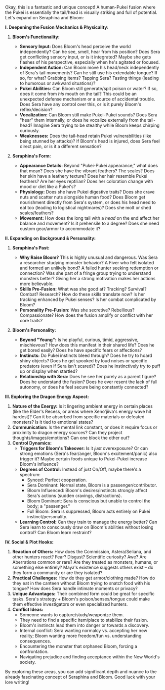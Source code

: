 Okay, this is a fantastic and unique concept! A human-Pukei fusion where the Pukei is essentially the tail/head is visually striking and full of potential. Let's expand on Seraphina and Bloom:

**I. Deepening the Fusion Mechanics & Physicality:**

1. **Bloom's Functionality:**
    
    - **Sensory Input:** Does Bloom's head perceive the world independently? Can he see, smell, hear from his position? Does Sera get conflicting sensory input, or is it integrated? Maybe she gets flashes of his perspective, especially when he's agitated or focused.
    - **Independent Action:** Can Bloom move his head/neck independently of Sera's tail movements? Can he still use his extendable tongue? If so, for what? Grabbing items? Tapping Sera? Tasting things (leading to humorous or awkward situations)?
    - **Pukei Abilities:** Can Bloom still generate/spit poison or water? If so, does it come from _his_ mouth on the tail? This could be an unexpected defense mechanism or a source of accidental trouble. Does Sera have any control over this, or is it purely Bloom's reflex/decision?
    - **Vocalization:** Can Bloom still make Pukei-Pukei sounds? Does Sera "hear" them internally, or does he vocalize externally from the tail-head? Imagine Sera trying to be stealthy while Bloom keeps chirping curiously.
    - **Weaknesses:** Does the tail-head retain Pukei vulnerabilities (like being stunned by attacks)? If Bloom's head is injured, does Sera feel direct pain, or is it a different sensation?
2. **Seraphina's Form:**
    
    - **Appearance Details:** Beyond "Pukei-Pukei appearance," what does that mean? Does she have the vibrant feathers? The scales? Does her skin have a leathery texture? Does her hair resemble Pukei feathers? Are her eyes reptilian? Does her coloration change with mood or diet like a Pukei's?
    - **Physiology:** Does she have Pukei digestive traits? Does she crave nuts and scatter nuts alongside human food? Does Bloom get nourishment directly from Sera's system, or does his head need to eat too (leading to logistical nightmares)? Does she molt or shed scales/feathers?
    - **Movement:** How does the long tail with a _head_ on the end affect her balance and movement? Is it prehensile to a degree? Does she need custom gear/armor to accommodate it?

**II. Expanding on Background & Personality:**

1. **Seraphina's Past:**
    
    - **Why Raise Bloom?** This is highly unusual and dangerous. Was Sera a researcher studying monster behavior? A Fiver who felt isolated and formed an unlikely bond? A failed hunter seeking redemption or connection? Was she part of a fringe group trying to understand monsters better? Giving her a strong motivation makes her actions more believable.
    - **Skills Pre-Fusion:** What was she good at? Tracking? Survival? Combat? Research? How do these skills translate now? Is her tracking enhanced by Pukei senses? Is her combat complicated by Bloom?
    - **Personality Pre-Fusion:** Was she secretive? Rebellious? Compassionate? How does the fusion amplify or conflict with her core traits?
2. **Bloom's Personality:**
    
    - **Beyond "Young":** Is he playful, curious, timid, aggressive, mischievous? How does this manifest in their shared life? Does he get bored easily? Does he have specific fears or affections?
    - **Instincts:** Do Pukei instincts bleed through? Does he try to hoard shiny objects? Does he get spooked by loud noises or specific predators (even if Sera isn't scared)? Does he instinctively try to puff up or display when startled?
    - **Relationship with Sera:** Does he see her purely as a parent figure? Does he understand the fusion? Does he ever resent the lack of full autonomy, or does he feel secure being constantly connected?

**III. Exploring the Dragon Energy Aspect:**

1. **Nature of the Energy:** Is it lingering ambient energy in certain places (like the Elder's Recess, or areas where Xeno'jiiva's energy wave hit hardest)? Can it be absorbed from specific materials or defeated monsters? Is it tied to emotional states?
2. **Communication:** Is the mental link constant, or does it require focus or proximity to dragon energy sources? Can they project thoughts/images/emotions? Can one block the other out?
3. **Control Dynamics:**
    - **Triggers for Bloom's Takeover:** Is it _just_ overexposure? Or can strong emotions (Sera's fear/anger, Bloom's excitement/panic) also trigger it? Maybe certain foods unique to Pukei-Pukei increase Bloom's influence?
    - **Degrees of Control:** Instead of just On/Off, maybe there's a spectrum:
        - Synced: Perfect cooperation.
        - Sera Dominant: Normal state, Bloom is a passenger/contributor.
        - Bloom Influenced: Bloom's desires/instincts strongly affect Sera's actions (sudden cravings, distractions).
        - Bloom Dominant: Sera is conscious but unable to control the body; a "passenger."
        - Full Bloom: Sera is suppressed, Bloom acts entirely on Pukei instinct/personality.
    - **Learning Control:** Can they train to manage the energy better? Can Sera learn to consciously draw on Bloom's abilities without losing control? Can Bloom learn restraint?

**IV. Social & Plot Hooks:**

1. **Reaction of Others:** How does the Commission, Astera/Seliana, and other hunters react? Fear? Disgust? Scientific curiosity? Awe? Are Aberrations common or rare? Are they treated as monsters, humans, or something else entirely? Maya's existence suggests others exist – do they form a community or are they isolated?
2. **Practical Challenges:** How do they get armor/clothing made? How do they eat in the canteen without Bloom trying to snatch food with his tongue? How does Sera handle intimate moments or privacy?
3. **Unique Advantages:** Their combined form could be great for specific tasks. Sera's strategy + Bloom's poison/senses/tongue could make them effective investigators or even specialized hunters.
4. **Conflict Ideas:**
    - Someone wants to capture/study/weaponize them.
    - They need to find a specific item/place to stabilize their fusion.
    - Bloom's instincts lead them into danger or towards a discovery.
    - Internal conflict: Sera wanting normalcy vs. accepting her new reality; Bloom wanting more freedom/fun vs. understanding consequences.
    - Encountering the monster that orphaned Bloom, forcing a confrontation.
    - Navigating prejudice and finding acceptance within the New World's society.

By exploring these areas, you can add significant depth and nuance to the already fascinating concept of Seraphina and Bloom. Good luck with your lore writing!